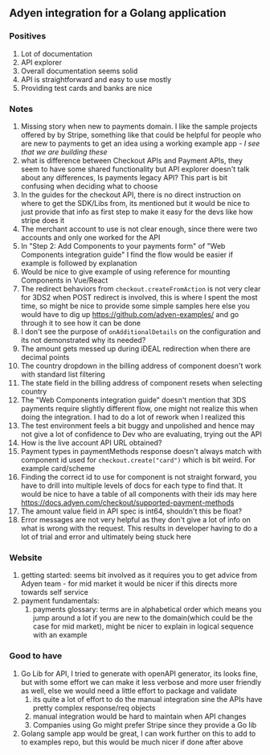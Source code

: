 ## Adyen integration for a Golang application

### Positives

1. Lot of documentation
2. API explorer
3. Overall documentation seems solid
4. API is straightforward and easy to use mostly
5. Providing test cards and banks are nice

### Notes

1. Missing story when new to payments domain. I like the sample projects offered by by Stripe, something like that could be helpful for people who are new to payments to get an idea using a working example app - _I see that we are building these_
2. what is difference between Checkout APIs and Payment APIs, they seem to have some shared functionality but API explorer doesn't talk about any differences, Is payments legacy API? This part is bit confusing when deciding what to choose
3. In the guides for the checkout API, there is no direct instruction on where to get the SDK/Libs from, its mentioned but it would be nice to just provide that info as first step to make it easy for the devs like how stripe does it
4. The merchant account to use is not clear enough, since there were two accounts and only one worked for the API
5. In "Step 2: Add Components to your payments form" of "Web Components integration guide" I find the flow would be easier if example is followed by explanation
6. Would be nice to give example of using reference for mounting Components in Vue/React
7. The redirect behaviors from `checkout.createFromAction` is not very clear for 3DS2 when POST redirect is involved, this is where I spent the most time, so might be nice to provide some simple samples here else you would have to dig up https://github.com/adyen-examples/ and go through it to see how it can be done
8. I don't see the purpose of `onAdditionalDetails` on the configuration and its not demonstrated why its needed?
9. The amount gets messed up during iDEAL redirection when there are decimal points
10. The country dropdown in the billing address of component doesn't work with standard list filtering
11. The state field in the billing address of component resets when selecting country
12. The "Web Components integration guide" doesn't mention that 3DS payments require slightly different flow, one might not realize this when doing the integration. I had to do a lot of rework when I realized this
13. The test environment feels a bit buggy and unpolished and hence may not give a lot of confidence to Dev who are evaluating, trying out the API
14. How is the live account API URL obtained?
15. Payment types in paymentMethods response doesn't always match with component id used for `checkout.create("card")` which is bit weird. For example card/scheme
16. Finding the correct id to use for component is not straight forward, you have to drill into multiple levels of docs for each type to find that. It would be nice to have a table of all components with their ids may here https://docs.adyen.com/checkout/supported-payment-methods
17. The amount value field in API spec is int64, shouldn't this be float?
18. Error messages are not very helpful as they don't give a lot of info on what is wrong with the request. This results in developer having to do a lot of trial and error and ultimately being stuck here

### Website

1. getting started: seems bit involved as it requires you to get advice from Adyen team - for mid market it would be nicer if this directs more towards self service
2. payment fundamentals:
   1. payments glossary: terms are in alphabetical order which means you jump around a lot if you are new to the domain(which could be the case for mid market), might be nicer to explain in logical sequence with an example

### Good to have

1. Go Lib for API, I tried to generate with openAPI generator, its looks fine, but with some effort we can make it less verbose and more user friendly as well, else we would need a little effort to package and validate
   1. its quite a lot of effort to do the manual integration sine the APIs have pretty complex response/req objects
   2. manual integration would be hard to maintain when API changes
   3. Companies using Go might prefer Stripe since they provide a Go lib
2. Golang sample app would be great, I can work further on this to add to to examples repo, but this would be much nicer if done after above
